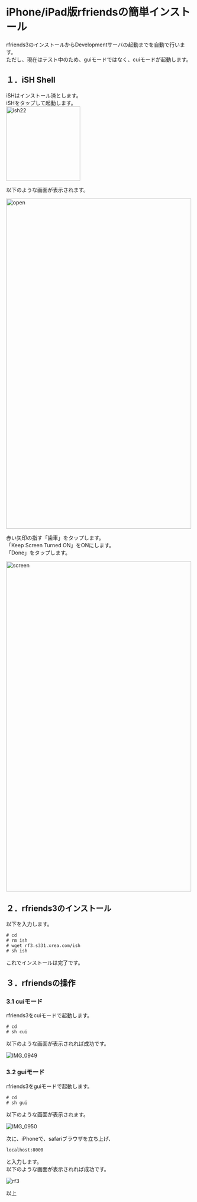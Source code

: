 # iPhone/iPad版rfriendsの簡単インストール

rfriends3のインストールからDevelopmentサーバの起動までを自動で行います。  
ただし、現在はテスト中のため、guiモードではなく、cuiモードが起動します。  

## １．iSH Shell  
  
iSHはインストール済とします。  
iSHをタップして起動します。  
<img width="200" height="200" alt="ish22" src="https://github.com/user-attachments/assets/819285e0-9d3b-4aa9-b6fb-3b6b19619bff" />  

以下のような画面が表示されます。  
  
<img width="500" height="889" alt="open" src="https://github.com/user-attachments/assets/849cf0d6-c248-4719-bb2d-c8cfca24e694" />
  
赤い矢印の指す「歯車」をタップします。    
「Keep Screen Turned ON」をONにします。  
「Done」をタップします。

<img width="500" height="889" alt="screen" src="https://github.com/user-attachments/assets/35b49485-9abc-45e4-998b-1830424b6909" />
   
  
## ２．rfriends3のインストール  
  
以下を入力します。  
```
# cd  
# rm ish  
# wget rf3.s331.xrea.com/ish  
# sh ish  
```
これでインストールは完了です。  
    
## ３．rfriendsの操作  

### 3.1 cuiモード  
  
rfriends3をcuiモードで起動します。  
  
```  
# cd  
# sh cui  
```  
  
以下のような画面が表示されれば成功です。  
  
![IMG_0949](https://github.com/user-attachments/assets/528dc96e-6bcd-4d08-ab05-7f4779e928a1)
  
### 3.2 guiモード    
  
rfriends3をguiモードで起動します。  
  
```  
# cd  
# sh gui  
```
   
以下のような画面が表示されます。  
  
![IMG_0950](https://github.com/user-attachments/assets/94de7c08-035e-4cb8-a8a7-495813131b8d)
  
次に、iPhoneで、safariブラウザを立ち上げ、  
```
localhost:8000
```
と入力します。  
以下のような画面が表示されれば成功です。  
  
![rf3](https://github.com/user-attachments/assets/223adaad-251a-41ad-8d01-0fd4c47bc533)

  


  
  
以上  

